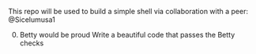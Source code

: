 This repo will be used to build a simple shell via collaboration with a peer: @Sicelumusa1

0. Betty would be proud
Write a beautiful code that passes the Betty checks
